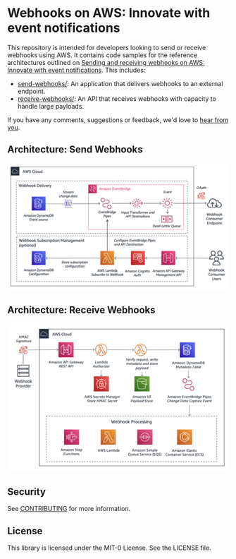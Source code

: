 # Webhooks on AWS: Innovate with event notifications

This repository is intended for developers looking to send or receive webhooks using AWS. It contains code samples for the reference architectures outlined on [Sending and receiving webhooks on AWS: Innovate with event notifications](#todo). This includes:

* [send-webhooks/](/send-webhooks/): An application that delivers webhooks to an external endpoint.
* [receive-webhooks/](/send-webhooks/): An API that receives webhooks with capacity to handle large payloads.

If you have any comments, suggestions or feedback, we'd love to [hear from you](https://github.com/aws-samples/webhooks/issues/new).

## Architecture: Send Webhooks

![An architecture to send webhooks using Amazon EventBridge Pipes](/send-webhooks/images/architecture-send-webhooks.png)

## Architecture: Receive Webhooks

![An architecture to receive webhooks using the claim-check pattern](/receive-webhooks/images/architecture-receive-webhooks.png)

## Security

See [CONTRIBUTING](CONTRIBUTING.md#security-issue-notifications) for more information.

## License

This library is licensed under the MIT-0 License. See the LICENSE file.

